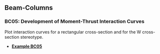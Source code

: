  ## Beam-Columns
 
 ### BC05: Development of Moment-Thrust Interaction Curves
 
Plot interaction curves for a rectangular cross-section and for the 
W cross-section stereotype.
 
- **[Example BC05](RandW-CM-Interaction.html)**

 
